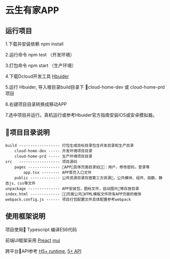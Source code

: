 # 云生有家APP

## 运行项目

  1.下载并安装依赖 npm install

  2.运行命令 npm test （开发环境）

  3.打包命令 npm start （生产环境）

  4.下载Dcloud开发工具 [Hbuider](http://www.dcloud.io/index.html)

  5.运行 Hbuider, 导入根目录build目录下 cloud-home-dev 或 cloud-home-prd项目

  6.右键项目目录转换成移动APP

  7.选中项目并运行。真机运行或参考Hbuider官方指南安装IOS或安卓模拟器。

## 项目目录说明

    build ------------------ 打包生成目标目录包含开发目录和生产目录
        cloud-home-dev ----- 开发环境项目目录
        cloud-home-prd ----- 生产环境项目目录
    src   ------------------ 项目源码
        pages -------------- APP具体页面目录如：用户，修改密码，登录等
            app.tsx -------- APP首页入口文件
        public ------------- 公共资源目录存放第三方资源，公共模块、组件、函数、静态js、css等文件
    unpackage -------------- APP安装包，图标文件，启动图片等存放目录
    index.html ------------- 页面公共HTML模板文件所有APP页面的载体
    webpack.config.js ------ 项目打包配置文件具体配置参考webpack

## 使用框架说明

  项目使用 Typescript 编译ES6代码

  前端UI框架采用 [Preact](https://preactjs.com/)
  [mui](http://www.dcloud.io/mui.html)

  跨平台API参考 [H5+ runtime](http://www.dcloud.io/runtime.html), [5+ API](http://www.html5plus.org/doc/h5p.html)